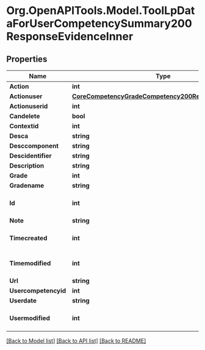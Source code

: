 # Org.OpenAPITools.Model.ToolLpDataForUserCompetencySummary200ResponseEvidenceInner

## Properties

Name | Type | Description | Notes
------------ | ------------- | ------------- | -------------
**Action** | **int** | action | [optional] 
**Actionuser** | [**CoreCompetencyGradeCompetency200ResponseActionuser**](CoreCompetencyGradeCompetency200ResponseActionuser.md) |  | [optional] 
**Actionuserid** | **int** | actionuserid | [optional] 
**Candelete** | **bool** | candelete | [optional] 
**Contextid** | **int** | contextid | [optional] 
**Desca** | **string** | desca | [optional] 
**Desccomponent** | **string** | desccomponent | [optional] 
**Descidentifier** | **string** | descidentifier | [optional] 
**Description** | **string** | description | [optional] 
**Grade** | **int** | grade | [optional] 
**Gradename** | **string** | gradename | [optional] 
**Id** | **int** | id | [optional] [default to 0]
**Note** | **string** | note | [optional] 
**Timecreated** | **int** | timecreated | [optional] [default to 0]
**Timemodified** | **int** | timemodified | [optional] [default to 0]
**Url** | **string** | url | [optional] 
**Usercompetencyid** | **int** | usercompetencyid | [optional] 
**Userdate** | **string** | userdate | [optional] 
**Usermodified** | **int** | usermodified | [optional] [default to 0]

[[Back to Model list]](../README.md#documentation-for-models) [[Back to API list]](../README.md#documentation-for-api-endpoints) [[Back to README]](../README.md)

